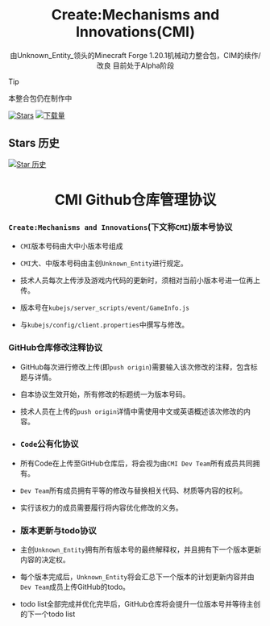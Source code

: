 <!--markdownlint-disable MD001 MD033 MD041 MD051-->

<div align="center">

# Create:Mechanisms and Innovations(CMI)
由Unknown_Entity_领头的Minecraft Forge 1.20.1机械动力整合包，CIM的续作/改良 目前处于Alpha阶段

</div>

> [!TIP]
>
> 本整合包仍在制作中




[![Stars](https://img.shields.io/GitHub/stars/VechniMetel/CodeNameCMI?label=Stars)](https://GitHub.com/VechniMetel/CodeNameCMI)
[![下载量](https://img.shields.io/GitHub/downloads/VechniMetel/CodeNameCMI/total?style=social&label=下载量&logo=GitHub)](https://GitHub.comVechniMetel/CodeNameCMI/releases/latest)


## Stars 历史

[![Star 历史](https://starchart.cc/VechniMetel/CodeNameCMI.svg?variant=adaptive)](https://starchart.cc/VechniMetel/CodeNameCMI)

<div align="center">

# **CMI Github仓库管理协议**

<div align="left">

### `Create:Mechanisms and Innovations`(下文称`CMI`)版本号协议

- `CMI`版本号码由大中小版本号组成

- `CMI`大、中版本号码由主创`Unknown_Entity`进行规定。

- 技术人员每次上传涉及游戏内代码的更新时，须相对当前小版本号进一位再上传。

- 版本号在`kubejs/server_scripts/event/GameInfo.js`

- 与`kubejs/config/client.properties`中撰写与修改。

### GitHub仓库修改注释协议

- GitHub每次进行修改上传(即`push origin`)需要输入该次修改的注释，包含标题与详情。

- 自本协议生效开始，所有修改的标题统一为版本号码。

- 技术人员在上传的`push origin`详情中需使用中文或英语概述该次修改的内容。

- ### `Code`公有化协议

- 所有Code在上传至GitHub仓库后，将会视为由`CMI Dev Team`所有成员共同拥有。

- `Dev Team`所有成员拥有平等的修改与替换相关代码、材质等内容的权利。

- 实行该权力的成员需要履行将内容优化修改的义务。

- ### 版本更新与todo协议

- 主创`Unknown_Entity`拥有所有版本号的最终解释权，并且拥有下一个版本更新内容的决定权。

- 每个版本完成后，`Unknown_Entity`将会汇总下一个版本的计划更新内容并由`Dev Team`成员上传GitHub的todo。

- todo list全部完成并优化完毕后，GitHub仓库将会提升一位版本号并等待主创的下一个todo list

</div>
